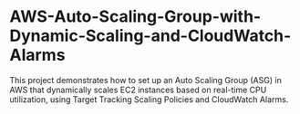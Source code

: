 # AWS-Auto-Scaling-Group-with-Dynamic-Scaling-and-CloudWatch-Alarms
This project demonstrates how to set up an Auto Scaling Group (ASG) in AWS that dynamically scales EC2 instances based on real-time CPU utilization, using Target Tracking Scaling Policies and CloudWatch Alarms.
